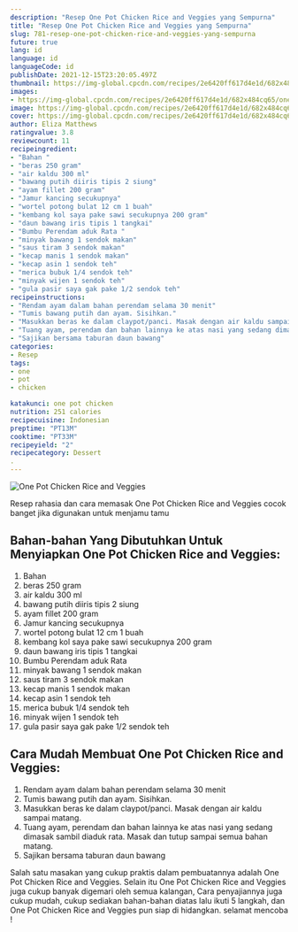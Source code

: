 ```yaml
---
description: "Resep One Pot Chicken Rice and Veggies yang Sempurna"
title: "Resep One Pot Chicken Rice and Veggies yang Sempurna"
slug: 781-resep-one-pot-chicken-rice-and-veggies-yang-sempurna
future: true
lang: id
language: id
languageCode: id
publishDate: 2021-12-15T23:20:05.497Z 
thumbnail: https://img-global.cpcdn.com/recipes/2e6420ff617d4e1d/682x484cq65/one-pot-chicken-rice-and-veggies-foto-resep-utama.png
images:
- https://img-global.cpcdn.com/recipes/2e6420ff617d4e1d/682x484cq65/one-pot-chicken-rice-and-veggies-foto-resep-utama.png
image: https://img-global.cpcdn.com/recipes/2e6420ff617d4e1d/682x484cq65/one-pot-chicken-rice-and-veggies-foto-resep-utama.png
cover: https://img-global.cpcdn.com/recipes/2e6420ff617d4e1d/682x484cq65/one-pot-chicken-rice-and-veggies-foto-resep-utama.png
author: Eliza Matthews
ratingvalue: 3.8
reviewcount: 11
recipeingredient:
- "Bahan "
- "beras 250 gram"
- "air kaldu 300 ml"
- "bawang putih diiris tipis 2 siung"
- "ayam fillet 200 gram"
- "Jamur kancing secukupnya"
- "wortel potong bulat 12 cm 1 buah"
- "kembang kol saya pake sawi secukupnya 200 gram"
- "daun bawang iris tipis 1 tangkai"
- "Bumbu Perendam aduk Rata "
- "minyak bawang 1 sendok makan"
- "saus tiram 3 sendok makan"
- "kecap manis 1 sendok makan"
- "kecap asin 1 sendok teh"
- "merica bubuk 1/4 sendok teh"
- "minyak wijen 1 sendok teh"
- "gula pasir saya gak pake 1/2 sendok teh"
recipeinstructions:
- "Rendam ayam dalam bahan perendam selama 30 menit"
- "Tumis bawang putih dan ayam. Sisihkan."
- "Masukkan beras ke dalam claypot/panci. Masak dengan air kaldu sampai matang."
- "Tuang ayam, perendam dan bahan lainnya ke atas nasi yang sedang dimasak sambil diaduk rata. Masak dan tutup sampai semua bahan matang."
- "Sajikan bersama taburan daun bawang"
categories:
- Resep
tags:
- one
- pot
- chicken

katakunci: one pot chicken 
nutrition: 251 calories
recipecuisine: Indonesian
preptime: "PT13M"
cooktime: "PT33M"
recipeyield: "2"
recipecategory: Dessert
. 
---
```



![One Pot Chicken Rice and Veggies](https://img-global.cpcdn.com/recipes/2e6420ff617d4e1d/682x484cq65/one-pot-chicken-rice-and-veggies-foto-resep-utama.png)

Resep rahasia dan cara memasak  One Pot Chicken Rice and Veggies cocok banget jika digunakan untuk menjamu tamu

<!--inarticleads1-->

## Bahan-bahan Yang Dibutuhkan Untuk Menyiapkan One Pot Chicken Rice and Veggies:

1. Bahan 
1. beras 250 gram
1. air kaldu 300 ml
1. bawang putih diiris tipis 2 siung
1. ayam fillet 200 gram
1. Jamur kancing secukupnya
1. wortel potong bulat 12 cm 1 buah
1. kembang kol saya pake sawi secukupnya 200 gram
1. daun bawang iris tipis 1 tangkai
1. Bumbu Perendam aduk Rata 
1. minyak bawang 1 sendok makan
1. saus tiram 3 sendok makan
1. kecap manis 1 sendok makan
1. kecap asin 1 sendok teh
1. merica bubuk 1/4 sendok teh
1. minyak wijen 1 sendok teh
1. gula pasir saya gak pake 1/2 sendok teh



<!--inarticleads2-->

## Cara Mudah Membuat One Pot Chicken Rice and Veggies:

1. Rendam ayam dalam bahan perendam selama 30 menit
1. Tumis bawang putih dan ayam. Sisihkan.
1. Masukkan beras ke dalam claypot/panci. Masak dengan air kaldu sampai matang.
1. Tuang ayam, perendam dan bahan lainnya ke atas nasi yang sedang dimasak sambil diaduk rata. Masak dan tutup sampai semua bahan matang.
1. Sajikan bersama taburan daun bawang




Salah satu masakan yang cukup praktis dalam pembuatannya adalah  One Pot Chicken Rice and Veggies. Selain itu  One Pot Chicken Rice and Veggies  juga cukup banyak digemari oleh semua kalangan, Cara penyajiannya juga cukup mudah, cukup sediakan bahan-bahan diatas lalu ikuti 5 langkah, dan  One Pot Chicken Rice and Veggies  pun siap di hidangkan. selamat mencoba !

